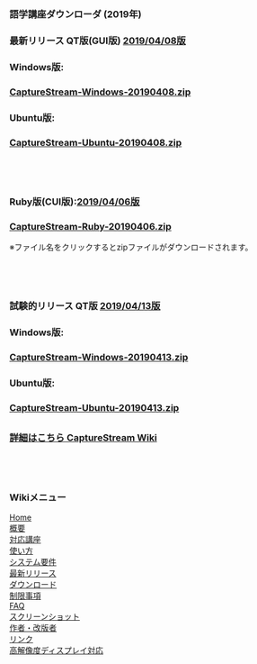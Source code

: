 ### 語学講座ダウンローダ (2019年)   
### 最新リリース  QT版(GUI版)  [2019/04/08版](https://github.com/CSReviser/CaptureStream/releases/tag/20190408)   
### Windows版:         
### [CaptureStream-Windows-20190408.zip](https://github.com/CSReviser/CaptureStream/releases/download/20190408/CaptureStream-Windows-20190408.zip)      
### Ubuntu版:          
### [CaptureStream-Ubuntu-20190408.zip](https://github.com/CSReviser/CaptureStream/releases/download/20190408/CaptureStream-Ubuntu-20190408.zip)  
## 　　　
### Ruby版(CUI版):[2019/04/06版](https://github.com/CSReviser/CaptureStream/releases/tag/20190406)        
### [CaptureStream-Ruby-20190406.zip](https://github.com/CSReviser/CaptureStream/releases/download/20190406/CaptureStream-ruby-20190406.zip)    


※ファイル名をクリックするとzipファイルがダウンロードされます。


## 　　　
### 試験的リリース  QT版 [2019/04/13版](https://github.com/CSReviser/CaptureStream/releases/tag/20190413) 　　     
### Windows版:         
### [CaptureStream-Windows-20190413.zip](https://github.com/CSReviser/CaptureStream/releases/download/20190413/CaptureStream-Windows-20190413.zip)      
### Ubuntu版:          
### [CaptureStream-Ubuntu-20190413.zip](https://github.com/CSReviser/CaptureStream/releases/download/20190413/CaptureStream-Ubuntu-20190413.zip)  
##

### [詳細はこちら CaptureStream Wiki](https://github.com/CSReviser/CaptureStream/wiki)   

   
   

## 　　　　
### Wikiメニュー    
[Home](https://github.com/CSReviser/CaptureStream/wiki)   
[概要](https://github.com/CSReviser/CaptureStream/wiki/%E6%A6%82%E8%A6%81)   
[対応講座](https://github.com/CSReviser/CaptureStream/wiki/%E5%AF%BE%E5%BF%9C%E8%AC%9B%E5%BA%A7)    
[使い方](https://github.com/CSReviser/CaptureStream/wiki/%E4%BD%BF%E3%81%84%E6%96%B9)   
[システム要件](https://github.com/CSReviser/CaptureStream/wiki/%E3%82%B7%E3%82%B9%E3%83%86%E3%83%A0%E8%A6%81%E4%BB%B6)    
[最新リリース](https://github.com/CSReviser/CaptureStream/wiki/%E6%9C%80%E6%96%B0%E3%83%AA%E3%83%AA%E3%83%BC%E3%82%B9)   
[ダウンロード](https://github.com/CSReviser/CaptureStream/wiki/%E3%83%80%E3%82%A6%E3%83%B3%E3%83%AD%E3%83%BC%E3%83%89)   
[制限事項](https://github.com/CSReviser/CaptureStream/wiki/%E5%88%B6%E9%99%90%E4%BA%8B%E9%A0%85)   
[FAQ](https://github.com/CSReviser/CaptureStream/wiki/FAQ)   
[スクリーンショット](https://github.com/CSReviser/CaptureStream/wiki/スクリーンショット)   
[作者・改版者](https://github.com/CSReviser/CaptureStream/wiki/作者・改版者)   
[リンク](https://github.com/CSReviser/CaptureStream/wiki/リンク)   
[高解像度ディスプレイ対応](https://github.com/CSReviser/CaptureStream/wiki/高解像度DPI対応)



